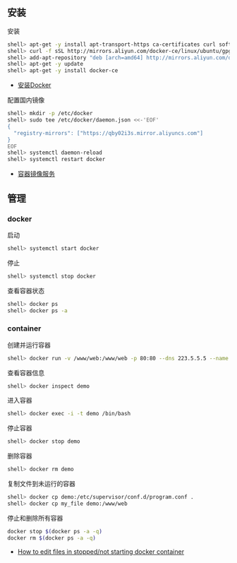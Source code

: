 ## 安装

安装

```sh
shell> apt-get -y install apt-transport-https ca-certificates curl software-properties-common
shell> curl -f sSL http://mirrors.aliyun.com/docker-ce/linux/ubuntu/gpg| sudo apt-key add -
shell> add-apt-repository "deb [arch=amd64] http://mirrors.aliyun.com/docker-ce/linux/ubuntu $(lsb_release -cs) stable"
shell> apt-get -y update
shell> apt-get -y install docker-ce
```

- [安装Docker](https://help.aliyun.com/document_detail/60742.html)

配置国内镜像

```sh
shell> mkdir -p /etc/docker
shell> sudo tee /etc/docker/daemon.json <<-'EOF'
{
  "registry-mirrors": ["https://qby02i3s.mirror.aliyuncs.com"]
}
EOF
shell> systemctl daemon-reload
shell> systemctl restart docker
```

- [容器镜像服务](https://cr.console.aliyun.com/)



## 管理

### docker 

启动

```sh
shell> systemctl start docker
```

停止

```sh
shell> systemctl stop docker
```

查看容器状态

```sh
shell> docker ps
shell> docker ps -a
```

### container

创建并运行容器

```sh
shell> docker run -v /www/web:/www/web -p 80:80 --dns 223.5.5.5 --name demo ubuntu
```

查看容器信息

```sh
shell> docker inspect demo
```

进入容器

```sh
shell> docker exec -i -t demo /bin/bash
```

停止容器

```sh
shell> docker stop demo
```

删除容器

```sh
shell> docker rm demo
```

复制文件到未运行的容器

```sh
shell> docker cp demo:/etc/supervisor/conf.d/program.conf .
shell> docker cp my_file demo:/www/web
```

停止和删除所有容器

```sh
docker stop $(docker ps -a -q)
docker rm $(docker ps -a -q)
```


- [How to edit files in stopped/not starting docker container](https://stackoverflow.com/questions/32750748/how-to-edit-files-in-stopped-not-starting-docker-container)
